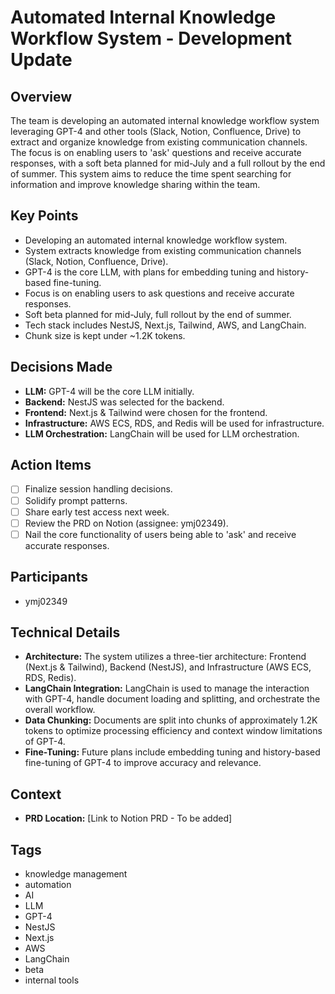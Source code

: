 # Automated Internal Knowledge Workflow System - Development Update

## Overview

The team is developing an automated internal knowledge workflow system leveraging GPT-4 and other tools (Slack, Notion, Confluence, Drive) to extract and organize knowledge from existing communication channels. The focus is on enabling users to 'ask' questions and receive accurate responses, with a soft beta planned for mid-July and a full rollout by the end of summer. This system aims to reduce the time spent searching for information and improve knowledge sharing within the team.

## Key Points

*   Developing an automated internal knowledge workflow system.
*   System extracts knowledge from existing communication channels (Slack, Notion, Confluence, Drive).
*   GPT-4 is the core LLM, with plans for embedding tuning and history-based fine-tuning.
*   Focus is on enabling users to ask questions and receive accurate responses.
*   Soft beta planned for mid-July, full rollout by the end of summer.
*   Tech stack includes NestJS, Next.js, Tailwind, AWS, and LangChain.
*   Chunk size is kept under ~1.2K tokens.

## Decisions Made

*   **LLM:** GPT-4 will be the core LLM initially.
*   **Backend:** NestJS was selected for the backend.
*   **Frontend:** Next.js & Tailwind were chosen for the frontend.
*   **Infrastructure:** AWS ECS, RDS, and Redis will be used for infrastructure.
*   **LLM Orchestration:** LangChain will be used for LLM orchestration.

## Action Items

*   [ ] Finalize session handling decisions.
*   [ ] Solidify prompt patterns.
*   [ ] Share early test access next week.
*   [ ] Review the PRD on Notion (assignee: ymj02349).
*   [ ] Nail the core functionality of users being able to 'ask' and receive accurate responses.

## Participants

*   ymj02349

## Technical Details

*   **Architecture:** The system utilizes a three-tier architecture: Frontend (Next.js & Tailwind), Backend (NestJS), and Infrastructure (AWS ECS, RDS, Redis).
*   **LangChain Integration:** LangChain is used to manage the interaction with GPT-4, handle document loading and splitting, and orchestrate the overall workflow.
*   **Data Chunking:** Documents are split into chunks of approximately 1.2K tokens to optimize processing efficiency and context window limitations of GPT-4.
*   **Fine-Tuning:** Future plans include embedding tuning and history-based fine-tuning of GPT-4 to improve accuracy and relevance.

## Context

*   **PRD Location:** [Link to Notion PRD - To be added]

## Tags

*   knowledge management
*   automation
*   AI
*   LLM
*   GPT-4
*   NestJS
*   Next.js
*   AWS
*   LangChain
*   beta
*   internal tools
